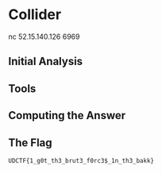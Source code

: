 # Collider
nc 52.15.140.126 6969

## Initial Analysis 



## Tools 



## Computing the Answer 



## The Flag 
`UDCTF{1_g0t_th3_brut3_f0rc3$_1n_th3_bakk}`
